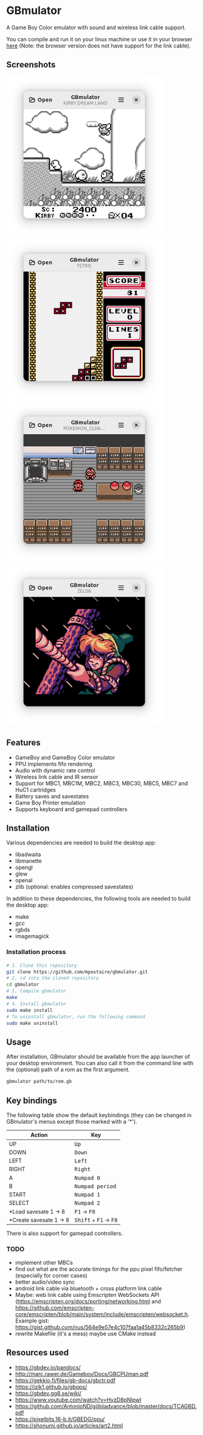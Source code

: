 # GBmulator
A Game Boy Color emulator with sound and wireless link cable support.

You can compile and run it on your linux machine or use it in your browser [here](https://mpostaire.github.io/gbmulator) (Note: the browser version does not have support for the link cable).

## Screenshots

![kirby_dream_land](images/kirby_dream_land.png)
![tetris_color](images/tetris_color.png)
![pokemon_gold](images/pokemon_gold.png)
![link_awakening](images/link_awakening.png)

## Features

- GameBoy and GameBoy Color emulator
- PPU implements fifo rendering
- Audio with dynamic rate control
- Wireless link cable and IR sensor
- Support for MBC1, MBC1M, MBC2, MBC3, MBC30, MBC5, MBC7 and HuC1 cartridges
- Battery saves and savestates
- Game Boy Printer emulation
- Supports keyboard and gamepad controllers

## Installation

Various dependencies are needed to build the desktop app:

- libadwaita
- libmanette
- opengl
- glew
- openal
- zlib (optional: enables compressed savestates)

In addition to these dependencies, the following tools are needed to build the desktop app:

- make
- gcc
- rgbds
- imagemagick

### Installation process

```sh
# 1. Clone this repository
git clone https://github.com/mpostaire/gbmulator.git
# 2. cd into the cloned repository
cd gbmulator
# 3. Compile gbmulator
make
# 4. Install gbmulator
sudo make install
# To uninstall gbmulator, run the following command
sudo make uninstall
```

## Usage
After installation, GBmulator should be available from the app launcher of your desktop environment.
You can also call it from the command line with the (optional) path of a rom as the first argument.
```sh
gbmulator path/to/rom.gb
```

## Key bindings

The following table show the default keybindings (they can be changed in GBmulator's menus except those marked with a '*').

| Action                 | Key                                              |
| ---------------------- | ------------------------------------------------ |
| UP                     | <kbd>Up</kbd>                                    |
| DOWN                   | <kbd>Down</kbd>                                  |
| LEFT                   | <kbd>Left</kbd>                                  |
| RIGHT                  | <kbd>Right</kbd>                                 |
| A                      | <kbd>Numpad 0</kbd>                              |
| B                      | <kbd>Numpad period</kbd>                         |
| START                  | <kbd>Numpad 1</kbd>                              |
| SELECT                 | <kbd>Numpad 2</kbd>                              |
| *Load savesate 1 → 8   | <kbd>F1</kbd> → <kbd>F8</kbd>                    |
| *Create savesate 1 → 8 | <kbd>Shift</kbd> + <kbd>F1</kbd> → <kbd>F8</kbd> |

There is also support for gamepad controllers.

### TODO

- implement other MBCs
- find out what are the accurate timings for the ppu pixel fifo/fetcher (especially for corner cases)
- better audio/video sync
- android link cable via bluetooth + cross platform link cable
- Maybe: web link cable using Emscripten WebSockets API (https://emscripten.org/docs/porting/networking.html and https://github.com/emscripten-core/emscripten/blob/main/system/include/emscripten/websocket.h. Example gist: https://gist.github.com/nus/564e9e57e4c107faa1a45b8332c265b9)
- rewrite Makefile (it's a mess) maybe use CMake instead

## Resources used

- https://gbdev.io/pandocs/
- http://marc.rawer.de/Gameboy/Docs/GBCPUman.pdf
- https://gekkio.fi/files/gb-docs/gbctr.pdf
- https://izik1.github.io/gbops/
- https://gbdev.gg8.se/wiki/
- https://www.youtube.com/watch?v=HyzD8pNlpwI
- https://github.com/AntonioND/giibiiadvance/blob/master/docs/TCAGBD.pdf
- https://pixelbits.16-b.it/GBEDG/ppu/
- https://shonumi.github.io/articles/art2.html
